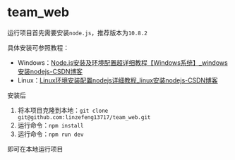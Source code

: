 # team_web
运行项目首先需要安装`node.js`，推荐版本为`10.8.2`

具体安装可参照教程：

- Windows：[Node.js安装及环境配置超详细教程【Windows系统】_windows 安装nodejs-CSDN博客](https://blog.csdn.net/Nicolecocol/article/details/136788200)
- Linux：[Linux环境安装配置nodejs详细教程_linux安装nodejs-CSDN博客](https://blog.csdn.net/qq_40743057/article/details/139139574)

安装后

1. 将本项目克隆到本地：`git clone git@github.com:linzefeng13717/team_web.git`
2. 运行命令：`npm install`
3. 运行命令：`npm run dev`

即可在本地运行项目

